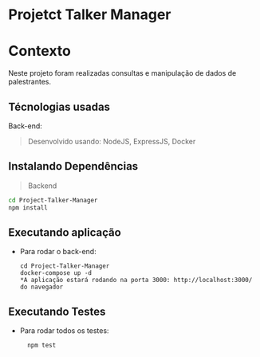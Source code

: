 # Projetct Talker Manager
# Contexto
Neste projeto foram realizadas consultas e manipulação de dados de palestrantes.
## Técnologias usadas
Back-end:
> Desenvolvido usando: NodeJS, ExpressJS, Docker
## Instalando Dependências
> Backend
```bash
cd Project-Talker-Manager
npm install
``` 
## Executando aplicação
* Para rodar o back-end:
  ```
  cd Project-Talker-Manager
  docker-compose up -d
  *A aplicação estará rodando na porta 3000: http://localhost:3000/ do navegador
  ```
## Executando Testes
* Para rodar todos os testes:
  ```
    npm test
  ```
